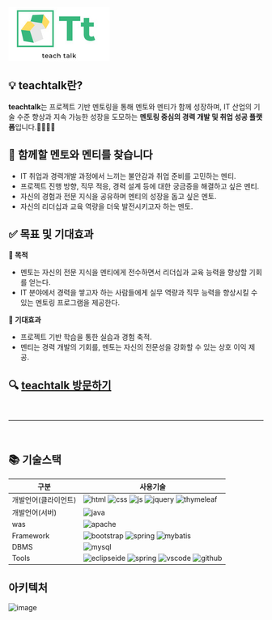 
![Logo](https://raw.githubusercontent.com/jmh118/ks52team02/main/ks52team02/src/main/resources/static/manager/imgs/theme/Preview.png)


## 💡 teachtalk란?
<b>teachtalk</b>는 프로젝트 기반 멘토링을 통해 멘토와 멘티가 함께 성장하며, IT 산업의 기술 수준 향상과 지속 가능한 성장을 도모하는 <b>멘토링 중심의 경력 개발 및 취업 성공 플랫폼</b>입니다.👨‍💻👩‍💻

## 🤝 함께할 멘토와 멘티를 찾습니다
- IT 취업과 경력개발 과정에서 느끼는 불안감과 취업 준비를 고민하는 멘티. </br>
- 프로젝트 진행 방향, 직무 적응, 경력 설계 등에 대한 궁금증을 해결하고 싶은 멘티. </br>
- 자신의 경험과 전문 지식을 공유하며 멘티의 성장을 돕고 싶은 멘토. </br>
- 자신의 리더십과 교육 역량을 더욱 발전시키고자 하는 멘토. </br>


## ✅ 목표 및 기대효과
**🔗 목적**
- 멘토는 자신의 전문 지식을 멘티에게 전수하면서 리더십과 교육 능력을 향상할 기회를 얻는다.
- IT 분야에서 경력을 쌓고자 하는 사람들에게 실무 역량과 직무 능력을 향상시킬 수 있는 멘토링 프로그램을 제공한다.

**🌟 기대효과**
- 프로젝트 기반 학습을 통한 실습과 경험 축적.
- 멘티는 경력 개발의 기회를, 멘토는 자신의 전문성을 강화할 수 있는 상호 이익 제공.

## 🔍 [teachtalk 방문하기](https://ksteam.store/)
<br>

---

<br>

## 📚 기술스택
| 구분          | 사용기술                       |
| -------------- | ------------------------------- | 
| 개발언어(클라이언트)     | ![html](https://img.shields.io/badge/HTML5-E34F26?style=for-the-badge&logo=html5&logoColor=white) ![css](https://img.shields.io/badge/CSS-239120?&style=for-the-badge&logo=css3&logoColor=white) ![js](https://img.shields.io/badge/JavaScript-F7DF1E?style=for-the-badge&logo=JavaScript&logoColor=white) ![jquery](https://img.shields.io/badge/jQuery-0769AD?style=for-the-badge&logo=jquery&logoColor=white) ![thymeleaf](https://img.shields.io/badge/thymeleaf-005F0F?style=for-the-badge&logo=thymeleaf&logoColor=white)            |
| 개발언어(서버)       |  ![java](https://img.shields.io/badge/Java-ED8B00?style=for-the-badge&logo=openjdk&logoColor=white)                       |
| was       |  ![apache](https://img.shields.io/badge/apache-D22128?style=for-the-badge&logo=apache&logoColor=white)                       |
| Framework       | ![bootstrap](https://img.shields.io/badge/bootstrap-7952B3?style=for-the-badge&logo=bootstrap&logoColor=white) ![spring](https://img.shields.io/badge/SpringFramework-6DB33F?style=for-the-badge&logo=Spring&logoColor=white) ![mybatis](https://img.shields.io/badge/mybatis-212121?style=for-the-badge&logoColor=white)         |
| DBMS       | ![mysql](https://img.shields.io/badge/mysql-4479A1?style=for-the-badge&logo=mysql&logoColor=white)           |
| Tools           | ![eclipseide](https://img.shields.io/badge/eclipseide-2C2255?style=for-the-badge&logo=eclipseide&logoColor=white) ![spring](https://img.shields.io/badge/SpringToolSuite-6DB33F?style=for-the-badge&logoColor=white) ![vscode](https://img.shields.io/badge/Visualstudiocode-00B8FC?style=for-the-badge&logoColor=white) ![github](https://img.shields.io/badge/GitHub-100000?style=for-the-badge&logo=github&logoColor=white)        |




## 아키텍처
![image](https://github.com/user-attachments/assets/b3d3b410-4c72-479f-bcfd-4e21adc605b2)

